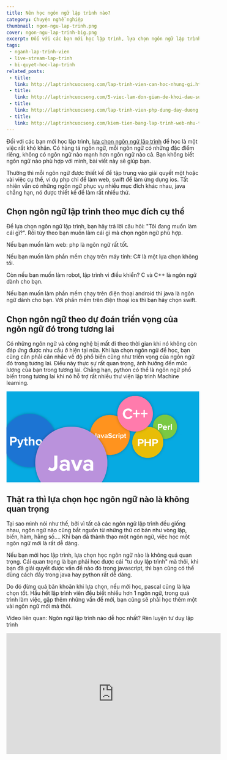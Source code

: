 ```yaml
---
title: Nên học ngôn ngữ lập trình nào?
category: Chuyện nghề nghiệp
thumbnail: ngon-ngu-lap-trinh.png
cover: ngon-ngu-lap-trinh-big.png
excerpt: Đối với các bạn mới học lập trình, lựa chọn ngôn ngữ lập trình để học là một việc rất khó khăn. Mỗi ngôn ngữ có những đặc điểm riêng, không có ngôn ngữ nào mạnh hơn ngôn ngữ nào cả. Bạn không biết ngôn ngữ nào phù hợp với mình, bài viết này sẽ giúp bạn.
tags:
 - nganh-lap-trinh-vien
 - live-stream-lap-trinh
 - bi-quyet-hoc-lap-trinh
related_posts:
 - title: 
   link: http://laptrinhcuocsong.com/lap-trinh-vien-can-hoc-nhung-gi.html
 - title: 
   link: http://laptrinhcuocsong.com/5-viec-lam-don-gian-de-khoi-dau-su-nghiep-lap-trinh-vien-nghiem-tuc.html
 - title: 
   link: http://laptrinhcuocsong.com/lap-trinh-vien-php-dung-day-duong.html
 - title: 
   link: http://laptrinhcuocsong.com/kiem-tien-bang-lap-trinh-web-nhu-the-nao.html
---
```

Đối với các bạn mới học lập trình, [lựa chọn ngôn ngữ lập trình](http://laptrinhcuocsong.com/nen-hoc-ngon-ngu-lap-trinh-nao.html) để học là một việc rất khó khăn. Có hàng tá ngôn ngữ, mỗi ngôn ngữ có những đặc điểm riêng, không có ngôn ngữ nào mạnh hơn ngôn ngữ nào cả. Bạn không biết ngôn ngữ nào phù hợp với mình, bài viết này sẽ giúp bạn.

Thường thì mỗi ngôn ngữ được thiết kế để tập trung vào giải quyết một hoặc vài việc cụ thể, ví dụ php chỉ để làm web, swift để làm ứng dụng ios. Tất nhiên vẫn có những ngôn ngữ phục vụ nhiều mục đích khác nhau, java chẳng hạn, nó được thiết kế để làm rất nhiều thứ.

## Chọn ngôn ngữ lập trình theo mục đích cụ thể

Để lựa chọn ngôn ngữ lập trình, bạn hãy trả lời câu hỏi: "Tôi đang muốn làm cái gì?". Rồi tùy theo bạn muốn làm cái gì mà chọn ngôn ngữ phù hợp.

Nếu bạn muốn làm web: php là ngôn ngữ rất tốt.

Nếu bạn muốn làm phần mềm chạy trên máy tính: C# là một lựa chọn không tồi.

Còn nếu bạn muốn làm robot, lập trình vi điều khiển? C và C++ là ngôn ngữ dành cho bạn.

Nếu bạn muốn làm phần mềm chạy trên điện thoại android thì java là ngôn ngữ dành cho bạn. Với phần mềm trên điện thoại ios thì bạn hãy chọn swift.

## Chọn ngôn ngữ theo dự đoán triển vọng của ngôn ngữ đó trong tương lai

Có những ngôn ngữ và công nghệ bị mất đi theo thời gian khi nó không còn đáp ứng được nhu cầu ở hiện tại nữa. Khi lựa chọn ngôn ngữ để học, bạn cũng cần phải cân nhắc về độ phổ biến cũng như triển vọng của ngôn ngữ đó trong tương lai. Điều này thực sự rất quan trọng, ảnh hưởng đến mức lương của bạn trong tương lai. Chẳng hạn, python có thể là ngôn ngữ phổ biến trong tương lai khi nó hỗ trợ rất nhiều thư viện lập trình Machine learning.

![Ngôn ngữ lập trình](images/ngon-ngu-lap-trinh-big.png)

## Thật ra thì lựa chọn học ngôn ngữ nào là không quan trọng

Tại sao mình nói như thế, bởi vì tất cả các ngôn ngữ lập trình đều giống nhau, ngôn ngữ nào cũng bắt nguồn từ những thứ cơ bản như vòng lặp, biến, hàm, hằng số.... Khi bạn đã thành thạo một ngôn ngữ, việc học một ngôn ngữ mới là rất dễ dàng. 

Nếu bạn mới học lập trình, lựa chọn học ngôn ngữ nào là không quá quan trọng. Cái quan trọng là bạn phải học được cái "tư duy lập trình" mà thôi, khi bạn đã giải quyết được vấn đề nào đó trong javascript, thì bạn cũng có thể dùng cách đấy trong java hay python rất dễ dàng.

Do đó đừng quá băn khoăn khi lựa chọn, nếu mới học, pascal cũng là lựa chọn tốt. Hầu hết lập trình viên đều biết nhiều hơn 1 ngôn ngữ, trong quá trình làm việc, gặp thêm những vấn đề mới, bạn cũng sẽ phải học thêm một vài ngôn ngữ mới mà thôi.  

Video liên quan: Ngôn ngữ lập trình nào dễ học nhất? Rèn luyện tư duy lập trình

<div class="youtube">
<iframe width="560" height="315" src="https://www.youtube.com/embed/bJqNTFSnNa0" frameborder="0" allowfullscreen></iframe>
</div>